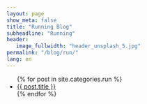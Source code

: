 ```yaml
---
layout: page
show_meta: false
title: "Running Blog"
subheadline: "Running"
header:
   image_fullwidth: "header_unsplash_5.jpg"
permalink: "/blog/run/"
lang: en
---
```

<ul>
    {% for post in site.categories.run %}
    <li><a href="{{ site.url }}{{ site.baseurl }}{{ post.url }}">{{ post.title }}</a></li>
    {% endfor %}
</ul>
